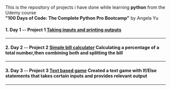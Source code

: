 This is the repository of projects i have done while learning **python** from the Udemy course<br> **"100 Days of Code: The Complete Python Pro Bootcamp"** by Angela Yu

#### 1. Day 1 -- Project 1 [ Taking inputs and printing outputs](project1.py)
-------------------------------------------------------------
#### 2. Day 2 -- Project 2 [ Simple bill calculator](Project2_simple_bill_calculator.py) Calculating a percentage of a total number,then combining both and splitting the bill
-------------------------------------------------------------
#### 3. Day 3 -- Project 3 [ Text based game](project3_text_based_game.py) Created a text game with If/Else statements that takes certain inputs and provides relevant output
-------------------------------------------------------------





